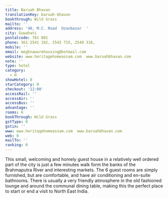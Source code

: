 ```yaml
---
title: Baruah Bhavan
translationKey: baruah-bhavan
bookthrough: Wild Grass
mailto: ''
address: '40, M.C. Road  Uzanbazar  '
city: Guwahati
postalcode: 781 001
phone: 361-2541 182, 2543 715, 2549 316,
mobile: ''
email: meghnawarehousing@hotmail.com
website: www.heritagehomeassam.com  www.baruahbhavan.com
note: ''
type: hotel
category:
  - H
showHotel: 0
starCategory: 0
checkout: '12:00'
accessRail: ''
accessAir: ''
accessBus: ''
advantage: ''
rooms: 6
bookThrough: Wild Grass
gstType: 0
gstin: ''
www: www.heritagehomeassam.com  www.baruahbhavan.com
web: 0
mailTo: ''
ranking: 0
---
```







This small, welcoming and homely guest house in a relatively well ordered part of the city is just a few minutes walk form the banks of the Brahmaputra River and interesting markets. The 6 guest rooms are simply furnished, but are comfortable, and have air conditioning and en-suite bathrooms. There is usually a very friendly atmosphere in the old fashioned lounge and around the communal dining table, making this the perfect place to start or end a visit to North East India.